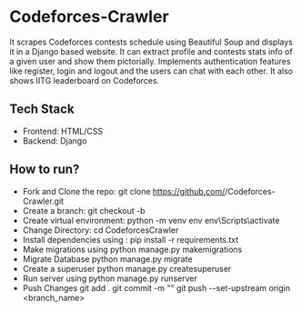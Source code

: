 # Codeforces-Crawler #
It scrapes Codeforces contests schedule using Beautiful Soup and displays it in a Django based website. It can extract profile and contests stats info of a given user and show them pictorially. Implements authentication features like register, login and logout and the users can chat with each other. It also shows IITG leaderboard on Codeforces.

## Tech Stack ##
* Frontend: HTML/CSS
* Backend: Django
## How to run? ##
* Fork and Clone the repo:
git clone https://github.com/<your-username>/Codeforces-Crawler.git
* Create a branch:
git checkout -b <branch-name>
* Create virtual environment:
python -m venv env
env\Scripts\activate
* Change Directory:
cd CodeforcesCrawler
* Install dependencies using : 
pip install -r requirements.txt
* Make migrations using
python manage.py makemigrations
* Migrate Database
python manage.py migrate
* Create a superuser
python manage.py createsuperuser
* Run server using
python manage.py runserver
* Push Changes
git add .
git commit -m "<your commit message>"
git push --set-upstream origin <branch_name>

